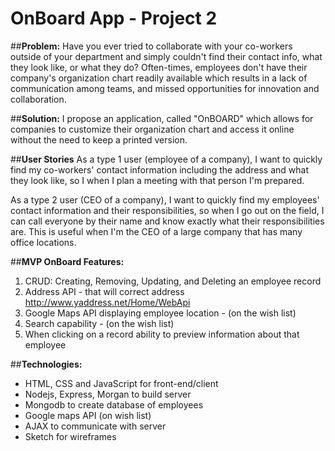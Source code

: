 # **OnBoard App - Project 2**

##**Problem:** 
Have you ever tried to collaborate with your co-workers outside of your department and simply couldn't find their contact info, what they look like, or what they do? Often-times, employees don't have their company's organization chart readily available which results in a lack of communication among teams, and missed opportunities for innovation and collaboration.

##**Solution:** 
I propose an application, called "OnBOARD" which allows for companies to customize their organization chart and access it online without the need to keep a printed version.

##**User Stories**
As a type 1 user (employee of a company), I want to quickly find my co-workers' contact information including the address and what they look like, so I when I plan a meeting with that person I'm prepared. 

As a type 2 user (CEO of a company), I want to quickly find my employees' contact information and their responsibilities, so when I go out on the field, I can call everyone by their name and know exactly what their responsibilities are. This is useful when I'm the CEO of a large company that has many office locations.

##**MVP OnBoard Features:**
1. CRUD: Creating, Removing, Updating, and Deleting an employee record
2. Address API - that will correct address http://www.yaddress.net/Home/WebApi
2. Google Maps API displaying employee location - (on the wish list)
3. Search capability - (on the wish list)
4. When clicking on a record ability to preview information about that employee

##**Technologies:**

* HTML, CSS and JavaScript for front-end/client
* Nodejs, Express, Morgan to build server
* Mongodb to create database of employees
* Google maps API (on wish list)
* AJAX to communicate with server
* Sketch for wireframes

